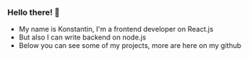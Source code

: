 ### Hello there! 👋
- My name is Konstantin, I'm a frontend developer on React.js
- But also I can write backend on node.js
- Below you can see some of my projects, more are here on my github

<!--
**tuanneli/tuanneli** is a ✨ _special_ ✨ repository because its `README.md` (this file) appears on your GitHub profile.

Here are some ideas to get you started:

- 🔭 I’m currently working on ...
- 🌱 I’m currently learning ...
- 👯 I’m looking to collaborate on ...
- 🤔 I’m looking for help with ...
- 💬 Ask me about ...
- 📫 How to reach me: ...
- 😄 Pronouns: ...
- ⚡ Fun fact: ...
-->
